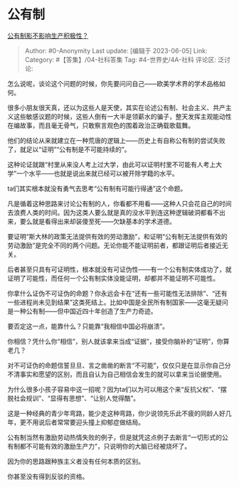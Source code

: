 # 公有制
[公有制影不影响生产积极性？](https://www.zhihu.com/question/431876335/answer/3059139883)

> Author: #0-Anonymity
> Last update: [编辑于 2023-06-05]
> Link:
> Category: #【答集】/04-社科答集 
> Tag: #4-世界史/4A-社科
> 评论区:
> 泛讨论:

怎么说呢，谈论这个问题的时候，你先要问问自己——欧美学术界的学术品格如何。

很多小朋友很天真，还以为这些人是天使，其实在论述公有制、社会主义、共产主义这些敏感议题的时候，这些人倒有一大半是领薪水的骗子，整天发挥主观能动性在编故事，而且毫无骨气，只敢察言观色的围着政治正确载歌载舞。

他们的结论从来就建立在一种荒唐的逻辑上——历史上有自称公有制的尝试失败了，就足以“证明”“公有制是不可能持续的”。

这种论证就跟“村里从来没人考上过大学，由此可以证明村里不可能有人考上大学”一个水平——也就是说出来就已经可以被开除学籍的水平。

ta们其实根本就没有勇气去思考“公有制有可能行得通”这个命题。

凡是循着这种思路来讨论公有制的人，你看都不用看——这种人只会花自己的时间去浪费人类的时间。因为这类人要么就是真的没水平到连这种逻辑破洞都看不出来，要么就是看得出来却装傻至死——欠缺基本的学术道德。

要证明“斯大林的政策无法提供有效的劳动激励”，和证明“公有制无法提供有效的劳动激励”是完全不同的两个问题。无论你能不能证明前者，都跟证明后者接近无关。

后者甚至只具有可证明性，根本就没有可证伪性——有一个公有制实体成功了，就证明了可能性，而任何一个公有制实体没能证明，却都并不能证明不可能性。

你拿什么证伪不可证伪的命题？你永远会卡在“还有一些可能性无法排除”、“还有一些进程尚未见到结果”这类死结上。比如中国是全民所有制国家——这毫无疑问是一种公有制——但中国近四十年创造了生产力奇迹。

要否定这一点，能靠什么？只能靠“我相信中国必将崩溃”。

你相信？凭什么你“相信”，别人就该拿来当成“证据”，接受你脑补的“证明”，你算老几？

对不可证伪的命题信誓旦旦、言之凿凿的断言“不可能”，仅仅只是在显示你自己分不清事实和愿望的区别，而且自认为自己相信会发生的就可以拿来当论据使用。

为什么很多小孩子容易中这一招呢？因为ta们以为可以用这个来“反抗父权”、“摆脱社会规训”、“显得有思想”、“让别人觉得酷”。

这是一种经典的青少年弯路，能少走这种弯路，你少说领先乐此不疲的同龄人好几年，更不用说后者常常要迎头撞上抑郁症做结局。

公有制当然有激励劳动热情失败的例子，但是就凭这点例子去断言“一切形式的公有制都不可能有效的激励生产力”，只说明你的大脑已经被烧坏了。

因为你的思路跟种族主义者没有任何本质的区别。

你甚至没有得到反驳的资格。
